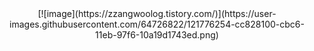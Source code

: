 <center>[![image](https://zzangwoolog.tistory.com/)](https://user-images.githubusercontent.com/64726822/121776254-cc828100-cbc6-11eb-97f6-10a19d1743ed.png)</center>
